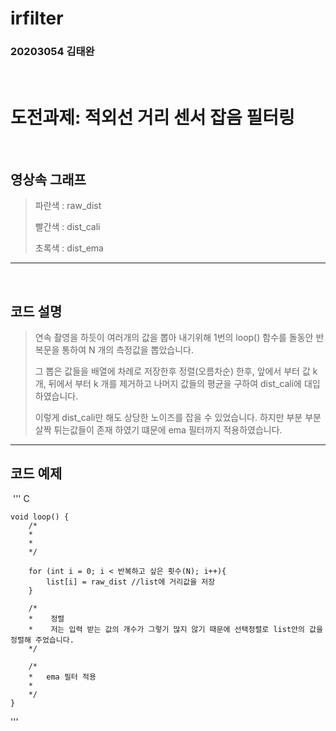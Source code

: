 # irfilter
### 20203054 김태완
​
# 도전과제: 적외선 거리 센서 잡음 필터링
​
## 영상속 그래프
>파란색 : raw_dist
>
>빨간색 : dist_cali
>
>초록색 : dist_ema
​
------------------------------------
​
## 코드 설명

>연속 촬영을 하듯이 여러개의 값을 뽑아 내기위해 
>1번의 loop() 함수를 돌동안 반복문을 통하여 N 개의 측정값을 뽑았습니다.
>
>그 뽑은 값들을 배열에 차례로 저장한후 정렬(오름차순) 한후, 앞에서 부터 값 k 개, 뒤에서 부터 k 개를 제거하고
>나머지 값들의 평균을 구하여 dist_cali에 대입하였습니다.
>
>이렇게 dist_cali만 해도 상당한 노이즈를 잡을 수 있었습니다. 하지만 부분 부분 살짝 튀는값들이 존재 하였기 떄문에 ema 필터까지 적용하였습니다.

----------------------------------------------

## 코드 예제
​
​''' C

    void loop() {
        /*
        *
        * 
        */

        for (int i = 0; i < 반복하고 싶은 횟수(N); i++){
            list[i] = raw_dist //list에 거리값을 저장
        }

        /*
        *    정렬 
        *    저는 입력 받는 값의 개수가 그렇기 많지 않기 때문에 선택정렬로 list안의 값을 정렬해 주었습니다.
        */

        /*
        *   ema 필터 적용
        * 
        */
    }

'''